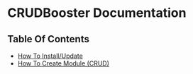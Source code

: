 # CRUDBooster Documentation 
## Table Of Contents
- [How To Install/Update](../index.md)
- [How To Create Module (CRUD)](./how-to-create-module.md)
